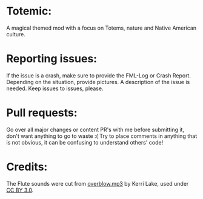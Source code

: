 Totemic:
=======

A magical themed mod with a focus on Totems, nature and Native American culture.

Reporting issues:
=======
If the issue is a crash, make sure to provide the FML-Log or Crash Report.
Depending on the situation, provide pictures.
A description of the issue is needed.
Keep issues to issues, please.

Pull requests:
=======
Go over all major changes or content PR's with me before submitting it, don't want anything to go to waste :(
Try to place comments in anything that is not obvious, it can be confusing to understand others' code!

Credits:
=======
The Flute sounds were cut from [overblow.mp3](https://freesound.org/people/kerri/sounds/37144/) by Kerri Lake,
used under [CC BY 3.0](https://creativecommons.org/licenses/by/3.0/).
